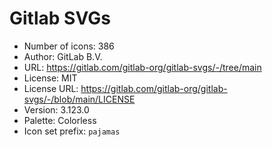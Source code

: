 # Gitlab SVGs

- Number of icons: 386
- Author: GitLab B.V.
- URL: https://gitlab.com/gitlab-org/gitlab-svgs/-/tree/main
- License: MIT
- License URL: https://gitlab.com/gitlab-org/gitlab-svgs/-/blob/main/LICENSE
- Version: 3.123.0
- Palette: Colorless
- Icon set prefix: `pajamas`
